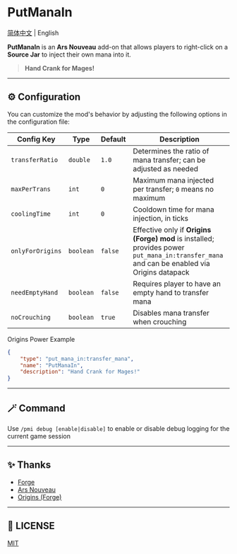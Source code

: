 # PutManaIn

[简体中文](https://github.com/ChiyukiRuon/put_mana_in/blob/main/README.md) | English

**PutManaIn** is an **Ars Nouveau** add-on that allows players to right-click on a **Source Jar** to inject their own mana into it.

> **Hand Crank for Mages!**

---  

## ⚙ Configuration

You can customize the mod's behavior by adjusting the following options in the configuration file:

| Config Key       | Type      | Default | Description                                                                                                                                |
|------------------|-----------|---------|--------------------------------------------------------------------------------------------------------------------------------------------|
| `transferRatio`  | `double`  | `1.0`   | Determines the ratio of mana transfer; can be adjusted as needed                                                                           |
| `maxPerTrans`    | `int`     | `0`     | Maximum mana injected per transfer; `0` means no maximum                                                                                   |
| `coolingTime`    | `int`     | `0`     | Cooldown time for mana injection, in ticks                                                                                                 |
| `onlyForOrigins` | `boolean` | `false` | Effective only if **Origins (Forge) mod** is installed; provides power `put_mana_in:transfer_mana` and can be enabled via Origins datapack |
| `needEmptyHand`  | `boolean` | `false` | Requires player to have an empty hand to transfer mana                                                                                     |
| `noCrouching`    | `boolean` | `true`  | Disables mana transfer when crouching                                                                                                      |

Origins Power Example
```json
{
    "type": "put_mana_in:transfer_mana",
    "name": "PutManaIn",
    "description": "Hand Crank for Mages!"
}
```

---

## 🪄 **Command**

Use `/pmi debug [enable|disable]` to enable or disable debug logging for the current game session

---

## ✨ **Thanks**

- [Forge](https://docs.minecraftforge.net/)
- [Ars Nouveau](https://github.com/baileyholl/Ars-Nouveau)
- [Origins (Forge)](https://github.com/EdwinMindcraft/origins-forge)

---  

## 📜 **LICENSE**

[MIT](https://github.com/ChiyukiRuon/put_mana_in/blob/main/LICENSE)  